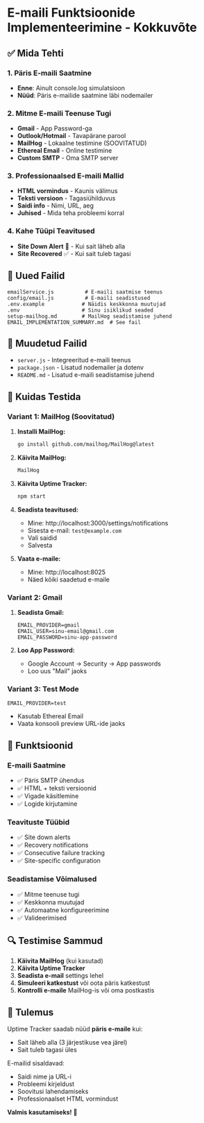# E-maili Funktsioonide Implementeerimine - Kokkuvõte

## ✅ Mida Tehti

### 1. Päris E-maili Saatmine
- **Enne**: Ainult console.log simulatsioon
- **Nüüd**: Päris e-mailide saatmine läbi nodemailer

### 2. Mitme E-maili Teenuse Tugi
- **Gmail** - App Password-ga
- **Outlook/Hotmail** - Tavapärane parool
- **MailHog** - Lokaalne testimine (SOOVITATUD)
- **Ethereal Email** - Online testimine
- **Custom SMTP** - Oma SMTP server

### 3. Professionaalsed E-maili Mallid
- **HTML vormindus** - Kaunis välimus
- **Teksti versioon** - Tagasiühilduvus
- **Saidi info** - Nimi, URL, aeg
- **Juhised** - Mida teha probleemi korral

### 4. Kahe Tüüpi Teavitused
- **Site Down Alert** 🚨 - Kui sait läheb alla
- **Site Recovered** ✅ - Kui sait tuleb tagasi

## 📁 Uued Failid

```
emailService.js          # E-maili saatmise teenus
config/email.js          # E-maili seadistused
.env.example            # Näidis keskkonna muutujad
.env                    # Sinu isiklikud seaded
setup-mailhog.md        # MailHog seadistamise juhend
EMAIL_IMPLEMENTATION_SUMMARY.md  # See fail
```

## 🔧 Muudetud Failid

- `server.js` - Integreeritud e-maili teenus
- `package.json` - Lisatud nodemailer ja dotenv
- `README.md` - Lisatud e-maili seadistamise juhend

## 🚀 Kuidas Testida

### Variant 1: MailHog (Soovitatud)

1. **Installi MailHog:**
   ```bash
   go install github.com/mailhog/MailHog@latest
   ```

2. **Käivita MailHog:**
   ```bash
   MailHog
   ```

3. **Käivita Uptime Tracker:**
   ```bash
   npm start
   ```

4. **Seadista teavitused:**
   - Mine: http://localhost:3000/settings/notifications
   - Sisesta e-mail: `test@example.com`
   - Vali saidid
   - Salvesta

5. **Vaata e-maile:**
   - Mine: http://localhost:8025
   - Näed kõiki saadetud e-maile

### Variant 2: Gmail

1. **Seadista Gmail:**
   ```env
   EMAIL_PROVIDER=gmail
   EMAIL_USER=sinu-email@gmail.com
   EMAIL_PASSWORD=sinu-app-password
   ```

2. **Loo App Password:**
   - Google Account → Security → App passwords
   - Loo uus "Mail" jaoks

### Variant 3: Test Mode

```env
EMAIL_PROVIDER=test
```
- Kasutab Ethereal Email
- Vaata konsooli preview URL-ide jaoks

## 🎯 Funktsioonid

### E-maili Saatmine
- ✅ Päris SMTP ühendus
- ✅ HTML + teksti versioonid
- ✅ Vigade käsitlemine
- ✅ Logide kirjutamine

### Teavituste Tüübid
- ✅ Site down alerts
- ✅ Recovery notifications
- ✅ Consecutive failure tracking
- ✅ Site-specific configuration

### Seadistamise Võimalused
- ✅ Mitme teenuse tugi
- ✅ Keskkonna muutujad
- ✅ Automaatne konfigureerimine
- ✅ Valideerimised

## 🔍 Testimise Sammud

1. **Käivita MailHog** (kui kasutad)
2. **Käivita Uptime Tracker**
3. **Seadista e-mail** settings lehel
4. **Simuleeri katkestust** või oota päris katkestust
5. **Kontrolli e-maile** MailHog-is või oma postkastis

## 🎉 Tulemus

Uptime Tracker saadab nüüd **päris e-maile** kui:
- Sait läheb alla (3 järjestikuse vea järel)
- Sait tuleb tagasi üles

E-mailid sisaldavad:
- Saidi nime ja URL-i
- Probleemi kirjeldust
- Soovitusi lahendamiseks
- Professionaalset HTML vormindust

**Valmis kasutamiseks! 🚀**
